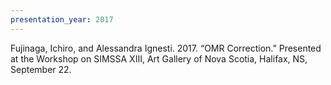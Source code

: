 ```yaml
---
presentation_year: 2017
---
```

Fujinaga, Ichiro, and Alessandra Ignesti. 2017. “OMR Correction.” Presented at the Workshop on SIMSSA XIII, Art Gallery of Nova Scotia, Halifax, NS, September 22.
